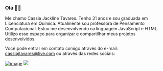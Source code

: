 ### Olá 👋🥰

Me chamo Cassia Jackline Tavares. Tenho 31 anos e sou graduada em Licenciatura em Química.
Atualmente sou professora de Pensamento Computacional.
Estou me desenvolvendo na linguagem JavaScript e HTML.
Utilizo esse espaço para organizar e compartilhar meus projetos desenvolvidos.

Você pode entrar em contato comigo através do e-mail: cassiajtavares@live.com
ou através das redes sociais: 

[![image](https://img.shields.io/badge/WhatsApp-25D366?style=for-the-badge&logo=whatsapp&logoColor=white)](wa.me/5545999856039)
[![](https://img.shields.io/badge/Instagram-E4405F?style=for-the-badge&logo=instagram&logoColor=white)](https://www.instagram.com/sia_ink/)
